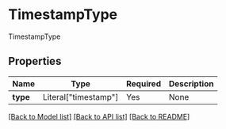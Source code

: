 # TimestampType

TimestampType

## Properties
| Name | Type | Required | Description |
| ------------ | ------------- | ------------- | ------------- |
**type** | Literal["timestamp"] | Yes | None |


[[Back to Model list]](../../../README.md#models-v2-link) [[Back to API list]](../../README.md#documentation-for-api-endpoints) [[Back to README]](../../README.md)
